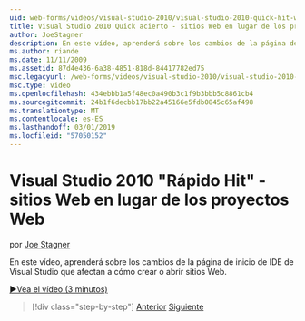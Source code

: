 ```yaml
---
uid: web-forms/videos/visual-studio-2010/visual-studio-2010-quick-hit-websites-instead-of-web-projects
title: Visual Studio 2010 Quick acierto - sitios Web en lugar de los proyectos Web | Microsoft Docs
author: JoeStagner
description: En este vídeo, aprenderá sobre los cambios de la página de inicio de IDE de Visual Studio que afectan a cómo crear o abrir sitios Web.
ms.author: riande
ms.date: 11/11/2009
ms.assetid: 87d4e436-6a38-4851-818d-84417782ed75
msc.legacyurl: /web-forms/videos/visual-studio-2010/visual-studio-2010-quick-hit-websites-instead-of-web-projects
msc.type: video
ms.openlocfilehash: 434ebbb1a5f48ec0a490b3c1f9b3bbb5c8861cb4
ms.sourcegitcommit: 24b1f6decbb17bb22a45166e5fdb0845c65af498
ms.translationtype: MT
ms.contentlocale: es-ES
ms.lasthandoff: 03/01/2019
ms.locfileid: "57050152"
---
```

<a name="visual-studio-2010-quick-hit---websites-instead-of-web-projects"></a>Visual Studio 2010 "Rápido Hit" - sitios Web en lugar de los proyectos Web
====================
por [Joe Stagner](https://github.com/JoeStagner)

En este vídeo, aprenderá sobre los cambios de la página de inicio de IDE de Visual Studio que afectan a cómo crear o abrir sitios Web. 

[&#9654;Vea el vídeo (3 minutos)](https://channel9.msdn.com/Blogs/ASP-NET-Site-Videos/visual-studio-2010-quick-hit-websites-instead-of-web-projects)

> [!div class="step-by-step"]
> [Anterior](visual-studio-2010-quick-hit-new-multi-targeting.md)
> [Siguiente](visual-studio-2010-quick-hit-snippets-intellisense.md)
